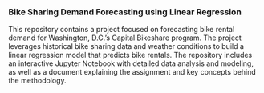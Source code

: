 ### Bike Sharing Demand Forecasting using Linear Regression
This repository contains a project focused on forecasting bike rental demand for Washington, D.C.’s Capital Bikeshare program. The project leverages historical bike sharing data and weather conditions to build a linear regression model that predicts bike rentals. The repository includes an interactive Jupyter Notebook with detailed data analysis and modeling, as well as a document explaining the assignment and key concepts behind the methodology.
